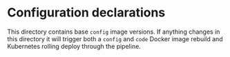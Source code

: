 # Configuration declarations
This directory contains base `config` image versions. If anything changes in this directory it will trigger both a `config` and `code` Docker image rebuild and Kubernetes rolling deploy through the pipeline.
